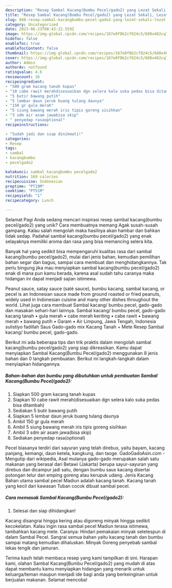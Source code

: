 ```yaml
---
description: "Resep Sambal Kacang(Bumbu Pecel/gado2) yang Lezat Sekali, Lezat"
title: "Resep Sambal Kacang(Bumbu Pecel/gado2) yang Lezat Sekali, Lezat"
slug: 948-resep-sambal-kacangbumbu-pecel-gado2-yang-lezat-sekali-lezat
category: Uncategorized
date: 2023-06-23T08:43:22.559Z
image: https://img-global.cpcdn.com/recipes/167e0f8b2cf824c5/680x482cq70/sambal-kacangbumbu-pecelgado2-foto-resep-utama.jpg
hideToc: false
enableToc: true
enableTocContent: false
thumbnail: https://img-global.cpcdn.com/recipes/167e0f8b2cf824c5/680x482cq70/sambal-kacangbumbu-pecelgado2-foto-resep-utama.jpg
cover: https://img-global.cpcdn.com/recipes/167e0f8b2cf824c5/680x482cq70/sambal-kacangbumbu-pecelgado2-foto-resep-utama.jpg
author: Admin
authorAv: notfound
ratingvalue: 4.6
reviewcount: 16
recipeingredient:
- "500 gram kacang tanah kupas"
- "10 cabe rawit merahdisesuaikan dgn selera kalo suka pedas bisa ditambah"
- "5 butir bawang putih"
- "5 lembar daun jeruk buang tulang daunya"
- "150 gr gula merah"
- "5 siung bawang merah iris tipis goreng sisihkan"
- "3 sdm air asam jawabisa skip"
- " penyedap rasaoptional"
recipeinstructions:

- "Sudah jadi dan siap dinikmati!"
categories:
- Resep
tags:
- sambal
- kacangbumbu
- pecelgado2

katakunci: sambal kacangbumbu pecelgado2 
nutrition: 169 calories
recipecuisine: Indonesian
preptime: "PT19M"
cooktime: "PT51M"
recipeyield: "1"
recipecategory: Lunch

---
```



Selamat Pagi Anda sedang mencari inspirasi resep sambal kacang(bumbu pecel/gado2) yang unik? Cara membuatnya memang Agak susah-susah gampang. Kalau salah mengolah maka hasilnya akan hambar dan bahkan tidak sedap. Padahal sambal kacang(bumbu pecel/gado2) yang enak selayaknya memiliki aroma dan rasa yang bisa memancing selera kita.


Banyak hal yang sedikit bisa mempengaruhi kualitas rasa dari sambal kacang(bumbu pecel/gado2), mulai dari jenis bahan, kemudian pemilihan bahan segar dan bagus, sampai cara membuat dan menghidangkannya. Tak perlu bingung jika mau menyiapkan sambal kacang(bumbu pecel/gado2) enak di mana pun kamu berada, karena asal sudah tahu caranya maka hidangan ini dapat menjadi sajian istimewa.

Peanut sauce, satay sauce (saté sauce), bumbu kacang, sambal kacang, or pecel is an Indonesian sauce made from ground roasted or fried peanuts, widely used in Indonesian cuisine and many other dishes throughout the world. Lihat juga cara membuat Sambal kacang/ bumbu pecel, gado-gado dan masakan sehari-hari lainnya. Sambal kacang/ bumbu pecel, gado-gado kacang tanah • gula merah • cabe merah keriting • cabe rawit • bawang merah • bawang putih • Garam • Air Limpung, Jawa Tengah, Indonesia sulistiyo fadillah Saus Gado-gado mix Kacang Tanah + Mete Resep Sambal kacang/ bumbu pecel, gado-gado.


Berikut ini ada beberapa tips dan trik praktis dalam mengolah sambal kacang(bumbu pecel/gado2) yang siap dikreasikan. Kamu dapat menyiapkan Sambal Kacang(Bumbu Pecel/gado2) menggunakan 8 jenis bahan dan 0 langkah pembuatan. Berikut ini langkah-langkah dalam menyiapkan hidangannya.

<!--inarticleads1-->

##### Bahan-bahan dan bumbu yang dibutuhkan untuk pembuatan Sambal Kacang(Bumbu Pecel/gado2):

1. Siapkan 500 gram kacang tanah kupas
1. Siapkan 10 cabe rawit merah(disesuaikan dgn selera kalo suka pedas bisa ditambah)
1. Sediakan 5 butir bawang putih
1. Siapkan 5 lembar daun jeruk buang tulang daunya
1. Ambil 150 gr gula merah
1. Ambil 5 siung bawang merah iris tipis goreng sisihkan
1. Ambil 3 sdm air asam jawa(bisa skip)
1. Sediakan  penyedap rasa(optional)


Pecel biasanya terdiri dari sayuran yang telah direbus, yaitu bayam, kacang panjang, kemangi, daun ketela, kangkung, dan taoge. GadoGadoAsin.com - Mengutip dari wikipedia, Asal mulanya gado-gado merupakan salah satu makanan yang berasal dari Betawi (Jakarta) berupa sayur-sayuran yang direbus dan dicampur jadi satu, dengan bumbu saus kacang disertai potongan telur dan emping goreng atau kerupuk udang. Jenis Kacang Bahan utama sambal pecel Madiun adalah kacang tanah. Kacang tanah yang kecil dari kawasan Tuban cocok dibuat sambal pecel. 

<!--inarticleads2-->

##### Cara memasak Sambal Kacang(Bumbu Pecel/gado2):


1. Selesai dan siap dihidangkan!

Kacang disangrai hingga kering atau digoreng minyak hingga sedikit kecokelatan. Kalau ingin rasa sambal pecel Madiun terasa istimewa, tambahkan kacang mete. Caranya: Hindari pemakaian minyak setetespun di dalam Sambal Pecel. Sangrai semua bahan yaitu kacang tanah dan bumbu sampai matang kemudian dihaluskan. Minyak Goreng penyebab sambal lekas tengik dan jamuran. 

Terima kasih telah membaca resep yang kami tampilkan di sini. Harapan kami, olahan Sambal Kacang(Bumbu Pecel/gado2) yang mudah di atas dapat membantu kamu menyiapkan hidangan yang menarik untuk keluarga/teman maupun menjadi ide bagi anda yang berkeinginan untuk berjualan makanan. Selamat mencoba!
